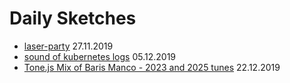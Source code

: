 # Daily Sketches

- [laser-party](./laser-party/) 27.11.2019
- [sound of kubernetes logs](./sound-of-logs) 05.12.2019
- [Tone.js Mix of Baris Manco - 2023 and 2025 tunes](./sound-of-logs) 22.12.2019

